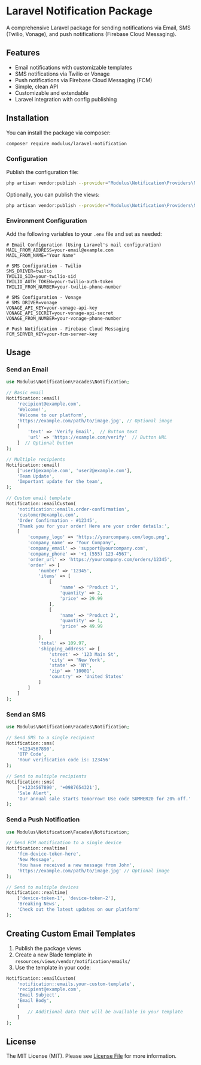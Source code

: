 # Laravel Notification Package

A comprehensive Laravel package for sending notifications via Email, SMS (Twilio, Vonage), and push notifications (Firebase Cloud Messaging).

## Features

- Email notifications with customizable templates
- SMS notifications via Twilio or Vonage
- Push notifications via Firebase Cloud Messaging (FCM)
- Simple, clean API
- Customizable and extendable
- Laravel integration with config publishing

## Installation

You can install the package via composer:

```bash
composer require modulus/laravel-notification
```

### Configuration

Publish the configuration file:

```bash
php artisan vendor:publish --provider="Modulus\Notification\Providers\NotificationServiceProvider" --tag="notification-config"
```

Optionally, you can publish the views:

```bash
php artisan vendor:publish --provider="Modulus\Notification\Providers\NotificationServiceProvider" --tag="notification-views"
```

### Environment Configuration

Add the following variables to your `.env` file and set as needed:

```
# Email Configuration (Using Laravel's mail configuration)
MAIL_FROM_ADDRESS=your-email@example.com
MAIL_FROM_NAME="Your Name"

# SMS Configuration - Twilio
SMS_DRIVER=twilio
TWILIO_SID=your-twilio-sid
TWILIO_AUTH_TOKEN=your-twilio-auth-token
TWILIO_FROM_NUMBER=your-twilio-phone-number

# SMS Configuration - Vonage
# SMS_DRIVER=vonage
VONAGE_API_KEY=your-vonage-api-key
VONAGE_API_SECRET=your-vonage-api-secret
VONAGE_FROM_NUMBER=your-vonage-phone-number

# Push Notification - Firebase Cloud Messaging
FCM_SERVER_KEY=your-fcm-server-key
```

## Usage

### Send an Email

```php
use Modulus\Notification\Facades\Notification;

// Basic email
Notification::email(
    'recipient@example.com',  
    'Welcome!',
    'Welcome to our platform',
    'https://example.com/path/to/image.jpg', // Optional image
    [                    
        'text' => 'Verify Email',  // Button text
        'url' => 'https://example.com/verify'  // Button URL
    ]  // Optional button
);

// Multiple recipients
Notification::email(
    ['user1@example.com', 'user2@example.com'],
    'Team Update',
    'Important update for the team',
);

// Custom email template
Notification::emailCustom(
    'notification::emails.order-confirmation', 
    'customer@example.com',                    
    'Order Confirmation - #12345',           
    'Thank you for your order! Here are your order details:', 
    [
        'company_logo' => 'https://yourcompany.com/logo.png',
        'company_name' => 'Your Company',
        'company_email' => 'support@yourcompany.com',
        'company_phone' => '+1 (555) 123-4567',
        'order_url' => 'https://yourcompany.com/orders/12345',
        'order' => [
            'number' => '12345',
            'items' => [
                [
                    'name' => 'Product 1',
                    'quantity' => 2,
                    'price' => 29.99
                ],
                [
                    'name' => 'Product 2',
                    'quantity' => 1,
                    'price' => 49.99
                ]
            ],
            'total' => 109.97,
            'shipping_address' => [
                'street' => '123 Main St',
                'city' => 'New York',
                'state' => 'NY',
                'zip' => '10001',
                'country' => 'United States'
            ]
        ]
    ]
);
```

### Send an SMS

```php
use Modulus\Notification\Facades\Notification;

// Send SMS to a single recipient
Notification::sms(
    '+1234567890',
    'OTP Code',
    'Your verification code is: 123456'
);

// Send to multiple recipients
Notification::sms(
    ['+1234567890', '+0987654321'],
    'Sale Alert',
    'Our annual sale starts tomorrow! Use code SUMMER20 for 20% off.'
);
```

### Send a Push Notification

```php
use Modulus\Notification\Facades\Notification;

// Send FCM notification to a single device
Notification::realtime(
    'fcm-device-token-here',
    'New Message',
    'You have received a new message from John',
    'https://example.com/path/to/image.jpg' // Optional image
);

// Send to multiple devices
Notification::realtime(
    ['device-token-1', 'device-token-2'],
    'Breaking News',
    'Check out the latest updates on our platform'
);
```

## Creating Custom Email Templates

1. Publish the package views
2. Create a new Blade template in `resources/views/vendor/notification/emails/`
3. Use the template in your code:

```php
Notification::emailCustom(
    'notification::emails.your-custom-template',
    'recipient@example.com',
    'Email Subject',
    'Email Body',
    [
        // Additional data that will be available in your template
    ]
);
```

## License

The MIT License (MIT). Please see [License File](LICENSE) for more information.